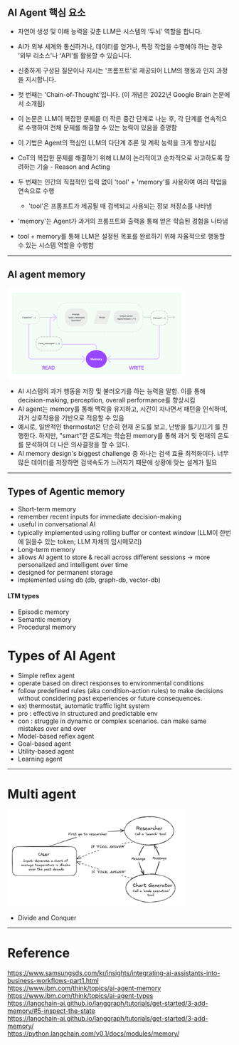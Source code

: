  ## AI Agent 핵심 요소
- 자연어 생성 및 이해 능력을 갖춘 LLM은 시스템의 ‘두뇌’ 역할을 합니다.
- AI가 외부 세계와 통신하거나, 데이터를 얻거나, 특정 작업을 수행해야 하는 경우 '외부 리소스'나 ‘API’를 활용할 수 있습니다. 
- 신중하게 구성된 질문이나 지시는 '프롬프트'로 제공되어 LLM의 행동과 인지 과정을 지시합니다.

- 첫 번째는 'Chain-of-Thought'입니다. (이 개념은 2022년 Google Brain 논문에서 소개됨)
 - 이 논문은 LLM이 복잡한 문제를 더 작은 중간 단계로 나눈 후, 각 단계를 연속적으로 수행하여 전체 문제를 해결할 수 있는 능력이 있음을 증명함
 - 이 기법은 Agent의 핵심인 LLM의 다단계 추론 및 계획 능력을 크게 향상시킴 
 - CoT의 복잡한 문제를 해결하기 위해 LLM이 논리적이고 순차적으로 사고하도록 장려하는 기술 - Reason and Acting

- 두 번째는 인간의 직접적인 입력 없이 'tool' + 'memory'를 사용하여 여러 작업을 연속으로 수행 
	 - 'tool'은 프롬프트가 제공될 때 검색되고 사용되는 정보 저장소를 나타냄
 - 'memory'는 Agent가 과거의 프롬프트와 출력을 통해 얻은 학습된 경험을 나타냄
 - tool + memory를 통해 LLM은 설정된 목표를 완료하기 위해 자율적으로 행동할 수 있는 시스템 역할을 수행함

---

## AI agent memory
<img src="./resource/memory_system.png" width="400px">

- AI 시스템의 과거 행동을 저장 및 불러오기를 하는 능력을 말함. 이를 통해 decision-making, perception, overall performance를 향상시킴
- AI agent는 memory를 통해 맥락을 유지하고, 시간이 지나면서 패턴을 인식하며, 과거 상호작용을 기반으로 적응할 수 있음
 - 예시로, 일반적인 thermostat은 단순히 현재 온도를 보고, 난방을 틀기/끄기 를 진행한다. 하지만, "smart"한 온도계는 학습된 memory를 통해 과거 및 현재의 온도를 분석하여 더 나은 의사결정을 할 수 있다.
- AI memory design's biggest challenge 중 하나는 검색 효율 최적화이다. 너무 많은 데이터를 저장하면 검색속도가 느려지기 때문에 상황에 맞는 설계가 필요

---

## Types of Agentic memory
- Short-term memory
 - remember recent inputs for immediate decision-making
 - useful in conversational AI
 - typically implemented using rolling buffer or context window (LLM이 한번에 읽을수 있는 token; LLM 자체의 임시메모리)
- Long-term memory
 - allows AI agent to store & recall across different sessions -> more personalized and intelligent over time
 - designed for permanent storage
 - implemented using db (db, graph-db, vector-db)

#### LTM types
- Episodic memory
- Semantic memory
- Procedural memory

# Types of AI Agent
- Simple reflex agent
 - operate based on direct responses to environmental conditions
 - follow predefined rules (aka condition-action rules) to make decisions without considering past experiences or future consequences.
 - ex) thermostat, automatic traffic light system
 - pro : effective in structured and predictable env
 - con : struggle in dynamic or complex scenarios. can make same mistakes over and over
- Model-based reflex agent
- Goal-based agent
- Utility-based agent
- Learning agent

---

# Multi agent
<img src="./resource/multi_agent.png" width="400px">

- Divide and Conquer

---

# Reference
https://www.samsungsds.com/kr/insights/integrating-ai-assistants-into-business-workflows-part1.html  
https://www.ibm.com/think/topics/ai-agent-memory  
https://www.ibm.com/think/topics/ai-agent-types  
https://langchain-ai.github.io/langgraph/tutorials/get-started/3-add-memory/#5-inspect-the-state  
https://langchain-ai.github.io/langgraph/tutorials/get-started/3-add-memory/  
https://python.langchain.com/v0.1/docs/modules/memory/  

